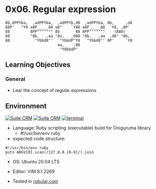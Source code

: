 # 0x06. Regular expression

```
8b,dPPYba,  ,adPPYba,  ,adPPYb,d8  ,adPPYba, 8b,     ,d8
88P'   "Y8 a8P_____88 a8"    `Y88 a8P_____88  `Y8, ,8P'
88         8PP""""""" 8b       88 8PP"""""""    )888(
88         "8b,   ,aa "8a,   ,d88 "8b,   ,aa  ,d8" "8b,
88          `"Ybbd8"'  `"YbbdP"Y8  `"Ybbd8"' 8P'     `Y8
                       aa,    ,88
                        "Y8bbdP"
```

## Learning Objectives

### General

- Lear the concept of regular expressions

## Environment

<div>
<!-- ubuntu -->
<a href="https://ubuntu.com/" target="_blank"> <img height="" src="https://img.shields.io/static/v1?label=&message=Ubuntu&color=E95420&logo=Ubuntu&logoColor=E95420&labelColor=2F333A" alt="Suite CRM"></a>
<!-- vim -->
<a href="https://www.vim.org/" target="_blank"> <img height="" src="https://img.shields.io/static/v1?label=&message=Vim&color=019733&logo=Vim&logoColor=019733&labelColor=2F333A" alt="Suite CRM"></a>
<!-- bash -->
  <a href="https://www.gnu.org/software/bash/" target="_blank"> <img height="" src="https://img.shields.io/static/v1?label=&message=GNU%20Bash&color=4EAA25&logo=GNU%20Bash&logoColor=4EAA25&labelColor=2F333A" alt="terminal"></a>
</div>

- Language: Ruby scripting (executable) build for Oniguruma library
  - #!/usr/bin/env ruby
- expected code structure:

```
#!/usr/bin/env ruby
puts ARGV[0].scan(/127.0.0.[0-9]/).join
```

- OS: Ubuntu 20.04 LTS

- Editor: VIM 8.1.2269

- Tested in [rubular.com](https://rubular.com/)

</br>
</div>
